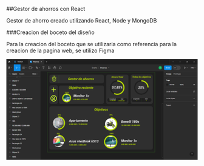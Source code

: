 ##Gestor de ahorros con React 

Gestor de ahorro creado utilizando React, Node y MongoDB

###Creacion del boceto del diseño

Para la creacion del boceto que se utilizaria como referencia para la creacion de la pagina web, se utilizo Figma

![FigmaBoceto](./readmeImages/figmaBoceto.png)
